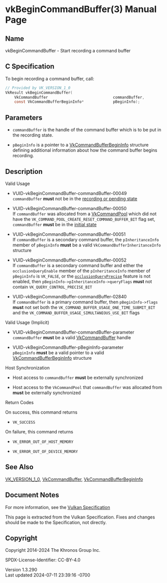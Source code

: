 # vkBeginCommandBuffer(3) Manual Page

## Name

vkBeginCommandBuffer - Start recording a command buffer



## <a href="#_c_specification" class="anchor"></a>C Specification

To begin recording a command buffer, call:

``` c
// Provided by VK_VERSION_1_0
VkResult vkBeginCommandBuffer(
    VkCommandBuffer                             commandBuffer,
    const VkCommandBufferBeginInfo*             pBeginInfo);
```

## <a href="#_parameters" class="anchor"></a>Parameters

- `commandBuffer` is the handle of the command buffer which is to be put
  in the recording state.

- `pBeginInfo` is a pointer to a
  [VkCommandBufferBeginInfo](https://registry.khronos.org/vulkan/specs/1.3-extensions/man/html/VkCommandBufferBeginInfo.html) structure
  defining additional information about how the command buffer begins
  recording.

## <a href="#_description" class="anchor"></a>Description

Valid Usage

- <a href="#VUID-vkBeginCommandBuffer-commandBuffer-00049"
  id="VUID-vkBeginCommandBuffer-commandBuffer-00049"></a>
  VUID-vkBeginCommandBuffer-commandBuffer-00049  
  `commandBuffer` **must** not be in the <a
  href="https://registry.khronos.org/vulkan/specs/1.3-extensions/html/vkspec.html#commandbuffers-lifecycle"
  target="_blank" rel="noopener">recording or pending state</a>

- <a href="#VUID-vkBeginCommandBuffer-commandBuffer-00050"
  id="VUID-vkBeginCommandBuffer-commandBuffer-00050"></a>
  VUID-vkBeginCommandBuffer-commandBuffer-00050  
  If `commandBuffer` was allocated from a
  [VkCommandPool](https://registry.khronos.org/vulkan/specs/1.3-extensions/man/html/VkCommandPool.html) which did not have the
  `VK_COMMAND_POOL_CREATE_RESET_COMMAND_BUFFER_BIT` flag set,
  `commandBuffer` **must** be in the <a
  href="https://registry.khronos.org/vulkan/specs/1.3-extensions/html/vkspec.html#commandbuffers-lifecycle"
  target="_blank" rel="noopener">initial state</a>

- <a href="#VUID-vkBeginCommandBuffer-commandBuffer-00051"
  id="VUID-vkBeginCommandBuffer-commandBuffer-00051"></a>
  VUID-vkBeginCommandBuffer-commandBuffer-00051  
  If `commandBuffer` is a secondary command buffer, the
  `pInheritanceInfo` member of `pBeginInfo` **must** be a valid
  `VkCommandBufferInheritanceInfo` structure

- <a href="#VUID-vkBeginCommandBuffer-commandBuffer-00052"
  id="VUID-vkBeginCommandBuffer-commandBuffer-00052"></a>
  VUID-vkBeginCommandBuffer-commandBuffer-00052  
  If `commandBuffer` is a secondary command buffer and either the
  `occlusionQueryEnable` member of the `pInheritanceInfo` member of
  `pBeginInfo` is `VK_FALSE`, or the <a
  href="https://registry.khronos.org/vulkan/specs/1.3-extensions/html/vkspec.html#features-occlusionQueryPrecise"
  target="_blank" rel="noopener"><code>occlusionQueryPrecise</code></a>
  feature is not enabled, then
  `pBeginInfo->pInheritanceInfo->queryFlags` **must** not contain
  `VK_QUERY_CONTROL_PRECISE_BIT`

- <a href="#VUID-vkBeginCommandBuffer-commandBuffer-02840"
  id="VUID-vkBeginCommandBuffer-commandBuffer-02840"></a>
  VUID-vkBeginCommandBuffer-commandBuffer-02840  
  If `commandBuffer` is a primary command buffer, then
  `pBeginInfo->flags` **must** not set both the
  `VK_COMMAND_BUFFER_USAGE_ONE_TIME_SUBMIT_BIT` and the
  `VK_COMMAND_BUFFER_USAGE_SIMULTANEOUS_USE_BIT` flags

Valid Usage (Implicit)

- <a href="#VUID-vkBeginCommandBuffer-commandBuffer-parameter"
  id="VUID-vkBeginCommandBuffer-commandBuffer-parameter"></a>
  VUID-vkBeginCommandBuffer-commandBuffer-parameter  
  `commandBuffer` **must** be a valid
  [VkCommandBuffer](https://registry.khronos.org/vulkan/specs/1.3-extensions/man/html/VkCommandBuffer.html) handle

- <a href="#VUID-vkBeginCommandBuffer-pBeginInfo-parameter"
  id="VUID-vkBeginCommandBuffer-pBeginInfo-parameter"></a>
  VUID-vkBeginCommandBuffer-pBeginInfo-parameter  
  `pBeginInfo` **must** be a valid pointer to a valid
  [VkCommandBufferBeginInfo](https://registry.khronos.org/vulkan/specs/1.3-extensions/man/html/VkCommandBufferBeginInfo.html) structure

Host Synchronization

- Host access to `commandBuffer` **must** be externally synchronized

- Host access to the `VkCommandPool` that `commandBuffer` was allocated
  from **must** be externally synchronized

Return Codes

On success, this command returns  
- `VK_SUCCESS`

On failure, this command returns  
- `VK_ERROR_OUT_OF_HOST_MEMORY`

- `VK_ERROR_OUT_OF_DEVICE_MEMORY`

## <a href="#_see_also" class="anchor"></a>See Also

[VK_VERSION_1_0](https://registry.khronos.org/vulkan/specs/1.3-extensions/man/html/VK_VERSION_1_0.html),
[VkCommandBuffer](https://registry.khronos.org/vulkan/specs/1.3-extensions/man/html/VkCommandBuffer.html),
[VkCommandBufferBeginInfo](https://registry.khronos.org/vulkan/specs/1.3-extensions/man/html/VkCommandBufferBeginInfo.html)

## <a href="#_document_notes" class="anchor"></a>Document Notes

For more information, see the <a
href="https://registry.khronos.org/vulkan/specs/1.3-extensions/html/vkspec.html#vkBeginCommandBuffer"
target="_blank" rel="noopener">Vulkan Specification</a>

This page is extracted from the Vulkan Specification. Fixes and changes
should be made to the Specification, not directly.

## <a href="#_copyright" class="anchor"></a>Copyright

Copyright 2014-2024 The Khronos Group Inc.

SPDX-License-Identifier: CC-BY-4.0

Version 1.3.290  
Last updated 2024-07-11 23:39:16 -0700
